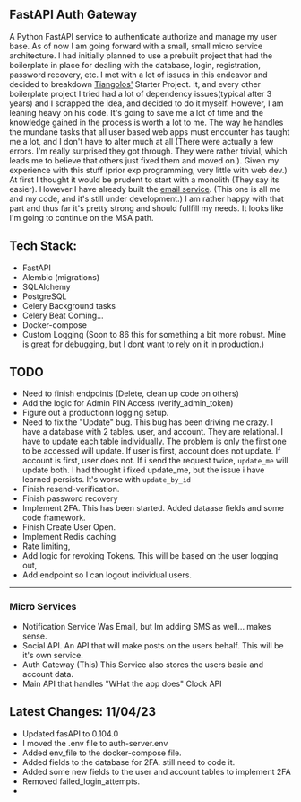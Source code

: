 

## FastAPI Auth Gateway

A Python FastAPI service to authenticate authorize and manage my user base. As of now I am going forward with a small, small micro service architecture. I had initially planned to use a prebuilt project that had the boilerplate in place for dealing with the database, login, registration, password recovery, etc. I met with a lot of issues in this endeavor and decided to breakdown [Tiangolos'](https://github.com/tiangolo/full-stack-fastapi-postgresql/tree/master) Starter Project. It, and every other boilerplate project I tried had a lot of dependency issues(typical after 3 years) and I scrapped the idea, and decided to do it myself. However, I am leaning heavy on his code. It's going to save me a lot of time and the knowledge gained in the process is worth a lot to me. The way he handles the mundane tasks that all user based web apps must encounter has taught me a lot, and I don't have to alter much at all (There were actually a few errors. I'm really surprised they got through. They were rather trivial, which leads me to believe that others just fixed them and moved on.). Given my experience with this stuff (prior exp programming, very little with web dev.) At first I thought it would be prudent to start with a monolith (They say its easier). However I have already built the [email service](https://github.com/ddcroft73/email-service-v2/tree/main). (This one is all me and my code, and it's still under development.) I am rather happy with that part and thus far it's pretty strong and should fullfill my needs. It looks like I'm going to continue on the MSA path.

## Tech Stack:
- FastAPI
- Alembic (migrations)
- SQLAlchemy
- PostgreSQL
- Celery Background tasks
- Celery Beat Coming...
- Docker-compose
- Custom Logging (Soon to 86 this for something a bit more robust. Mine is great for debugging, but I dont want to rely on it in production.)


## TODO
- Need to finish endpoints (Delete, clean up code on others) 
- Add the logic for Admin PIN Access (verify_admin_token)
- Figure out a productionn logging setup.
- Need to fix the "Update" bug. 
    This bug has been driving me crazy. I have a database with 2 tables. user, and account. They are relational. I have to update each table
    individually. The problem is only the first one to be accessed will update. If user is first, account does not update. If account is 
    first, user does not. If i send the request twice, `update_me` will update both. I had thought i fixed update_me, but the issue i have learned
    persists. It's worse with `update_by_id`
- Finish resend-verification.
- Finish password recovery
- Implement 2FA. This has been started. Added dataase fields and some code framework.
- Finish Create User Open.
- Implement Redis caching
- Rate limiting, 
- Add logic for revoking Tokens. This will be based on the user logging out,
- Add endpoint so I can logout individual users.
  
<hr>

### Micro Services 
- Notification Service Was Email, but Im adding SMS as well... makes sense.
- Social API. An API that will make posts on the users behalf. This will be it's own service.
- Auth Gateway (This) This Service also stores the users basic and account data. 
- Main API that handles "WHat the app does" Clock API


## Latest Changes: 11/04/23

- Updated fasAPI to 0.104.0
- I moved the .env file to auth-server.env  
- Added env_file to the docker-compose file.
- Added fields to the database for 2FA. still need to code it.
- Added some new fields to the user and account tables to implement 2FA
- Removed failed_login_attempts.
- 
